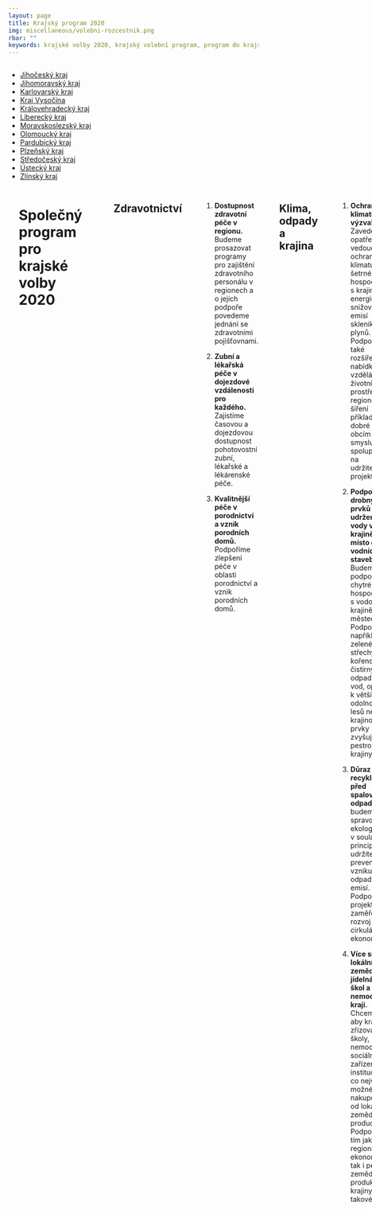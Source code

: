 ```yaml
---
layout: page
title: Krajský program 2020
img: miscellaneous/volebni-rozcestnik.png
rbar: ""
keywords: krajské volby 2020, krajský volební program, program do krajských voleb, program pro krajské volby, kraje, krajské zastupitelstvo, program
---
```


<div class="medium-12 large-4 columns o-section-block--medium">

<ul>  
<li><a href="https://jihocesky.pirati.cz/program/">Jihočeský kraj</a></li>
<li><a href="https://jihomoravsky.pirati.cz/program/">Jihomoravský kraj</a></li>
<li><a href="https://karlovarsky.pirati.cz/volby-2020/?pohled=program">Karlovarský kraj</a></li>
<li><a href="https://vysocina.pirati.cz/volby/2020-kraj/?pohled=program">Kraj Vysočina</a></li>
<li><a href="https://piratinakraj.cz/">Královehradecký kraj</a></li>
<li><a href="https://liberecky.pirati.cz/krajske-volby/?pohled=program">Liberecký kraj</a></li>
<li><a href="https://nakrajizmeny.cz/#program">Moravskoslezský kraj</a></li>
<li><a href="https://www.piratistarostove.cz/nasprogram/">Olomoucký kraj</a></li>
<li><a href="https://pardubicky.pirati.cz/volby-2020/?pohled=program">Pardubický kraj</a></li>
<li><a href="https://plzensky.pirati.cz/krajske/?pohled=program">Plzeňský kraj</a></li>
<li><a href="https://stredocesky.pirati.cz/program/">Středočeský kraj</a></li>
<li><a href="https://piratiuk.cz/velky-plan-program/">Ústecký kraj</a></li>
<li><a href="https://zlinsky.pirati.cz/volby-2020/?pohled=program">Zlínský kraj</a></li>
</ul>  
</div>

<div class="medium-12 large-4 columns o-section-block--medium">
	
<p><h1><strong>Společný program pro krajské volby 2020</strong></h1></p>
<p><h2><strong>Zdravotnictví</strong></h2></p>
<ol>
<li><p><strong>Dostupnost zdravotní péče v regionu.</strong> Budeme prosazovat programy pro zajištění zdravotního personálu v regionech a o jejich podpoře povedeme jednání se zdravotními pojišťovnami.</p>
</li>
<li><p><strong>Zubní a lékařská péče v dojezdové vzdálenosti pro každého.</strong> Zajistíme časovou a dojezdovou dostupnost pohotovostní zubní, lékařské a lékárenské péče.</p>
</li>
<li><p><strong>Kvalitnější péče v porodnictví a vznik porodních domů.</strong> Podpoříme zlepšení péče v oblasti porodnictví a vznik porodních domů.</p>
</li>
</ol>
<p><h2><strong>Klima, odpady a krajina</strong></h2></p>
<ol>
<li><p><strong>Ochrana klimatu je výzva!</strong> Zavedeme opatření vedoucí k ochraně klimatu, šetrnému hospodaření s krajinou i energiemi a snižování emisí skleníkových plynů. Podpoříme také rozšíření nabídky vzdělávání o životním prostředí v regionech, šíření příkladů dobré praxe obcím a smysluplnou spolupráci na udržitelných projektech.</p>
</li>
<li><p><strong>Podpoření drobných prvků pro udržení vody v krajině místo obřích vodních staveb.</strong>  Budeme podporovat chytré hospodaření s vodou v krajině i ve městech. Podpoříme například zelené střechy, kořenové čistírny odpadních vod, opatření k větší odolnosti lesů nebo krajinotvorné prvky zvyšující pestrost krajiny.</p>
</li>
<li><p><strong>Důraz na recyklaci před spalováním odpadů.</strong> Kraj budeme spravovat ekologicky a v souladu s principy udržitelnosti, prevence vzniku odpadu a emisí. Podpoříme projekty zaměřené na rozvoj cirkulární ekonomiky.</p>
</li>
<li><p><strong>Více surovin lokálních zemědělců v jídelnách škol a nemocnic v kraji.</strong> Chceme, aby krajem zřizované školy, nemocnice, sociální zařízení a instituce v co největší možné míře nakupovaly od lokálních zemědělců a producentů. Podpoříme tím jak regionální ekonomiku, tak i pestrost zemědělské produkce a krajiny jako takové.</p>
</li>
</ol>
<p><h2><strong>Vzdělávání</strong></h2></p>
<ol>
<li><p><strong>Podpora široké nabídky vzdělávání.</strong> Jsme pro svobodnou volbu vzdělávací dráhy dětí, průběžné vzdělávání dospělých, širokou nabídku a dostupnost vzdělávání - chceme podpořit rozmanitost nabídky podle potřeb regionu. Nepodpoříme centrálně stanovené minimální bodové hranice (cut-off skóre) u jednotných přijímacích zkoušek pro přijetí na střední školy.</p>
</li>
<li><p><strong>Větší spolupráce škol a zaměstnavatelů (praxe, zapojení odborníků do výuky...).</strong> Lépe propojíme vzdělávání s praxí, zvláště u zaměstnání s vysokou přidanou hodnotou. Podpoříme realizaci odborného výcviku v reálném pracovním prostředí firem a zapojení odborníků z praxe do výuky.</p>
</li>
<li><p><strong>Kvalita zázemí škol (vybavení, pomůcky, digitální vzdělávání...).</strong> Podpoříme rozvoj a zázemí škol - kraj by měl dbát o to, aby měly školy dostatek finančních prostředků, a to včetně vyjednávání o množstevních slevách. Chceme se rovněž zaměřit na vybavenost v oblasti informačních technologií a podpořit využívání nástrojů digitálního vzdělávání.</p>
</li>
</ol>
<p><h2><strong>Doprava</strong></h2></p>
<ol>
<li><p><strong>Dopravní obslužnost musí pokrývat celé území kraje i všechny občany.</strong> Hromadnou dopravu budeme plánovat tak, aby nevznikaly lokality bez dopravní obslužnosti. Podpoříme tím i rozvoj udržitelného cestovního ruchu a rozvoj aktivit pro trávení volného času. Při plánování hromadné dopravy v kraji budeme prosazovat bezbariérovost a dostupnost dopravy. Ve výběrových řízeních na dopravce bude bezbariérovost jedním ze základních kritérií</p>
</li>
<li><p><strong>Konec chaosu ve výstavbě a údržbě silnic, sítí a dalších staveb.</strong> Skoncujeme se současnou praxí, kdy se staví nekoncepčně. Zefektivníme a zrychlíme infrastrukturní stavby. Stavby a rekonstrukce budeme koordinovat společně s dalšími organizacemi. Zohledníme požadavky zachování krajinného rázu a přírodních lokalit daného regionu.</p>
</li>
</ol>
<p><h2><strong>Rodina a sociální služby</strong></h2></p>
<ol>
<li><p><strong>Sociální služby v terénu, aby lidé nemuseli do ústavů, když nechtějí (např. senioři).</strong> Zaměříme se na podporu poskytování péče v přirozeném domácím prostředí a alternativní způsoby bydlení pro seniory - podpoříme výstavbu komunitního bydlení, realizaci sdíleného bydlení, nebo dostupnost menších bytů. Usnadníme podávání žádostí do domova pro seniory nebo domova se zvláštním režimem. Upřednostníme podporu komunitních služeb, pobytových i terénních, před velkokapacitními ústavy.</p>
</li>
<li><p><strong>Zajistíme dětské skupiny, rodinná centra a další zařízení pro rodiny s dětmi.</strong> Pomůžeme rodinám sladit péči o děti a práci.</p>
</li>
</ol>
<p><h2><strong>Bydlení</strong></h2></p>
<ol>
<li><p><strong>Pomoc obcím, které řeší vážné problémy s bydlením.</strong> Podpoříme mapování bytové nouze v kraji a pomoc obcím potýkajícím se s vážnými problémy. Nastartujeme spolupráci obcí s kontaktními pracovišti Úřadu práce a terénními či ambulantními službami. Za důležitou také považujeme podporu obcím, které na svém území řeší problémy s dostupností bydlení nebo komplexní problémy v tzv. sociálně vyloučených lokalitách.</p>
</li>
<li><p><strong>Podpoření sdíleného bydlení a dostupnost menších bytů podle poptávky seniorů a dalších potřebných skupin.</strong> Podpoříme výstavbu komunitního bydlení, realizaci sdíleného bydlení a dostupnost menších bytů.</p>
</li>
</ol>
<p><h2><strong>Ekonomika</strong></h2></p>
<ol>
<li><strong>Podpoření podnikání, zejména v místech s vysokou nezaměstnaností a oblastech daleko od velkých měst.</strong> Zvýšíme kvalitu investičního prostředí. Podpoříme efektivnější čerpání dotací pro malé a střední podniky a inovační centra a podnikatelské inkubátory. Cílem je rozvíjet start-upy a přilákat a udržet v krajích perspektivní byznys.</li>
<li><strong>Oživení méně atraktivních lokalit kraje a revitalizace zanedbaných území.</strong></li>
</ol>
<p><h2><strong>Moderní úřad</strong></h2></p>
<ol>
<li><p><strong>Snadnější komunikace s krajskými úřady.</strong> Každý občan musí mít možnost, nikoliv povinnost, využívat nové technologie. Zajistíme zpřístupnění úřadů fyzicky i online - vozíčkářům, neslyšícím, nevidomým, slabozrakým a dalším potřebným.</p>
</li>
<li><p><strong>Transparentnost účetnictví kraje a firem, které kraj vlastní.</strong> Zavedeme transparentní účetnictví kraje. Chceme, aby kraj přešel k využívání otevřeného účetnictví všude tam, kde to zákon dovoluje, včetně společností, ve kterých je většinovým vlastníkem kraj. Zároveň budeme o příjmech a výdajích kraje informovat pomocí rozklikávacího rozpočtu.</p>
</li>
<li><p><strong>Chceme řídit kraj zodpovědně - ve vedení krajských institucí preferujeme odborníky vybrané v transparentních výběrových řízení.</strong> Budeme zveřejňovat průběžné plnění jednotlivých priorit a cílů, aby každý mohl práci kraje sám zhodnotit.</p>
</li>
</ol>

</div>
